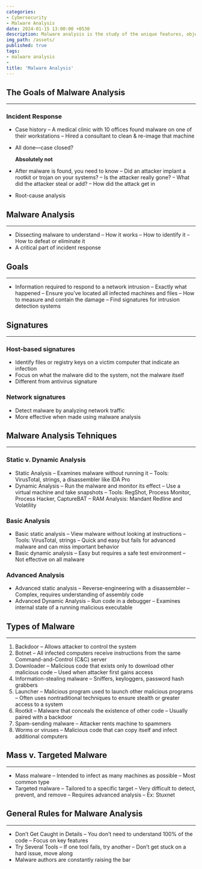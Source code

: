 ```yaml
---
categories:
- Cybersecurity
- Malware Analysis
date: 2024-01-15 13:00:00 +0530
description: Malware analysis is the study of the unique features, objectives, sources, and potential effects of harmful software and code, such as spyware, viruses, malvertising, and ransomware.
img_path: /assets/
published: true
tags:
- malware analysis
- 
title: 'Malware Analysis'
---
```


## The Goals of Malware Analysis

---

### Incident Response

- Case history
– A medical clinic with 10 offices found
malware on one of their workstations
– Hired a consultant to clean & re-image that
machine
- All done—case closed?
    
    **Absolutely not**
    
- After malware is found, you need to know
– Did an attacker implant a rootkit or trojan on
your systems?
– Is the attacker really gone?
– What did the attacker steal or add?
– How did the attack get in
- Root-cause analysis

## Malware Analysis

---

- Dissecting malware to understand
– How it works
– How to identify it
– How to defeat or eliminate it
- A critical part of incident response

## Goals

---

- Information required to respond to a network intrusion
– Exactly what happened
– Ensure you’ve located all infected machines
and files
– How to measure and contain the damage
– Find signatures for intrusion detection
systems

## Signatures

---

### Host-based signatures

- Identify files or registry keys on a victim
computer that indicate an infection
- Focus on what the malware did to the system,
not the malware itself
- Different from antivirus signature

### Network signatures

- Detect malware by analyzing network traffic
- More effective when made using malware
analysis

## Malware Analysis Tehniques

---

### Static v. Dynamic Analysis

- Static Analysis
– Examines malware without running it
– Tools: VirusTotal, strings, a disassembler like IDA Pro
- Dynamic Analysis
– Run the malware and monitor its effect
– Use a virtual machine and take snapshots
– Tools: RegShot, Process Monitor, Process Hacker,
CaptureBAT
– RAM Analysis: Mandant Redline and Volatility

### Basic Analysis

- Basic static analysis
– View malware without looking at instructions
– Tools: VirusTotal, strings
– Quick and easy but fails for advanced malware and can miss important behavior
- Basic dynamic analysis
– Easy but requires a safe test environment
– Not effective on all malware

### Advanced Analysis

- Advanced static analysis
– Reverse-engineering with a disassembler
– Complex, requires understanding of assembly
code
- Advanced Dynamic Analysis
– Run code in a debugger
– Examines internal state of a running malicious
executable

## Types of Malware

---

1. Backdoor
– Allows attacker to control the system
2. Botnet
– All infected computers receive instructions from the same Command-and-Control (C&C) server
3. Downloader
– Malicious code that exists only to download
other malicious code
– Used when attacker first gains access
4. Information-stealing malware
– Sniffers, keyloggers, password hash grabbers
5. Launcher
– Malicious program used to launch other malicious
programs
– Often uses nontraditional techniques to ensure
stealth or greater access to a system
6. Rootkit
– Malware that conceals the existence of other code
– Usually paired with a backdoor
7. Spam-sending malware
– Attacker rents machine to spammers
8. Worms or viruses
– Malicious code that can copy itself and infect
additional computers

## Mass v. Targeted Malware

---

- Mass malware
– Intended to infect as many machines as
possible
– Most common type
- Targeted malware
– Tailored to a specific target
– Very difficult to detect, prevent, and remove
– Requires advanced analysis
– Ex: Stuxnet

## General Rules for Malware Analysis

---

- Don’t Get Caught in Details
– You don’t need to understand 100% of the code
– Focus on key features
- Try Several Tools
– If one tool fails, try another
– Don’t get stuck on a hard issue, move along
- Malware authors are constantly raising the
bar